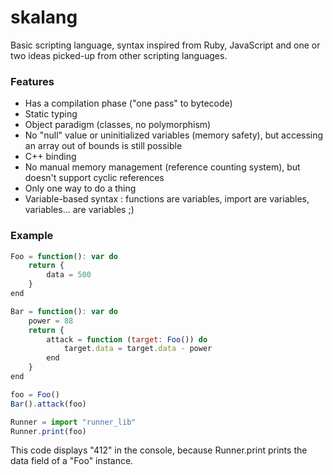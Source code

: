 # skalang

Basic scripting language, syntax inspired from Ruby, JavaScript and one or two ideas picked-up from other scripting languages.

### Features
* Has a compilation phase ("one pass" to bytecode)
* Static typing
* Object paradigm (classes, no polymorphism)
* No "null" value or uninitialized variables (memory safety), but accessing an array out of bounds is still possible
* C++ binding
* No manual memory management (reference counting system), but doesn't support cyclic references
* Only one way to do a thing
* Variable-based syntax : functions are variables, import are variables, variables... are variables ;)

### Example

```javascript
Foo = function(): var do 
	return {
		data = 500
	}
end

Bar = function(): var do
	power = 88
	return {
		attack = function (target: Foo()) do
			target.data = target.data - power
		end
	}
end 

foo = Foo()
Bar().attack(foo)

Runner = import "runner_lib"
Runner.print(foo)

```

This code displays "412" in the console, because Runner.print prints the data field of a "Foo" instance.
